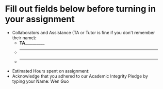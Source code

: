 # Fill out fields below before turning in your assignment

* Collaborators and Assistance (TA or Tutor is fine if you don't remember their name):
  * ________________TA__________________________
  * ____________________________________________
  * ____________________________________________
* Estimated Hours spent on assignment:
* Acknowledge that you adhered to our Academic Integrity Pledge by typing your Name: Wen Guo